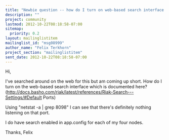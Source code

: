 ```yaml
---
title: "Newbie question -- how do I turn on web-based search interface for	port 8098?"
description: ""
project: community
lastmod: 2012-10-22T08:18:58-07:00
sitemap:
  priority: 0.2
layout: mailinglistitem
mailinglist_id: "msg08999"
author_name: "Felix Terkhorn"
project_section: "mailinglistitem"
sent_date: 2012-10-22T08:18:58-07:00
---
```



Hi,

I've searched around on the web for this but am coming up short. How do I turn 
on the web-based search interface which is documented here? 
(http://docs.basho.com/riak/latest/references/Riak-Search---Settings/#Default 
Ports)

Using "netstat -a | grep 8098" I can see that there's definitely nothing 
listening on that port.

I do have search enabled in app.config for each of my four nodes.

Thanks,
Felix
